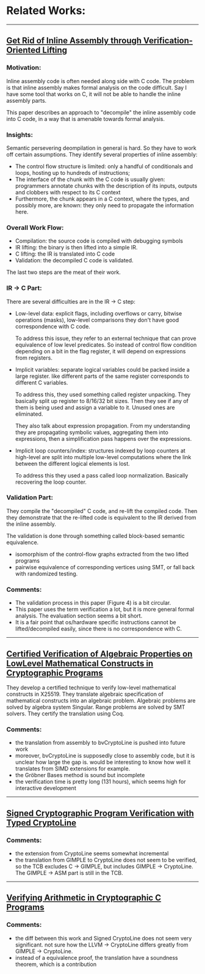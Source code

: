 # Related Works:

----
## [Get Rid of Inline Assembly through Verification-Oriented Lifting](https://rbonichon.github.io/papers/tina-ase19.pdf)

### Motivation:
Inline assembly code is often needed along side with C code. The problem is that inline assembly makes formal analysis on the code difficult. Say I have some tool that works on C, it will not be able to handle the inline assembly parts.

This paper describes an approach to "decompile" the inline assembly code into C code, in a way that is amenable towards formal analysis. 

### Insights:
Semantic persevering deompilation in general is hard. So they have to work off certain assumptions. They identify several properties of inline assembly:
* The control flow structure is limited: only a handful
of conditionals and loops, hosting up to hundreds of
instructions;
* The interface of the chunk with the C code is usually
given: programmers annotate chunks with the description
of its inputs, outputs and clobbers with respect to its C
context
* Furthermore, the chunk appears in a C context, where
the types, and possibly more, are known: they only need to propagate the information here.

### Overall Work Flow:
* Compilation: the source code is compiled with debugging symbols
* IR lifting: the binary is then lifted into a simple IR.
* C lifting: the IR is translated into C code
* Validation: the decompiled C code is validated. 

The last two steps are the meat of their work.

### IR -> C Part:
There are several difficulties are in the IR -> C step:

* Low-level data: explicit flags, including overflows or
carry, bitwise operations (masks), low-level comparisons they don't have good correspondence with C code.

    To address this issue, they refer to an external technique that can prove equivalence of low level predicates. So instead of control flow condition depending on a bit in the flag register, it will depend on expressions from registers.

* Implicit variables: separate logical variables could be packed inside a large register. like different parts of the same register corresponds to different C variables. 

    To address this, they used something called register unpacking. They basically split up register to 8/16/32 bit sizes. Then they see if any of them is being used and assign a variable to it. Unused ones are eliminated. 

    They also talk about expression propagation. From my understanding they are propagating symbolic values, aggregating them into expressions, then a simplification pass happens over the expressions. 

* Implicit loop counters/index: structures indexed by loop
counters at high-level are split into multiple low-level
computations where the link between the different logical
elements is lost.

    To address this they used a pass called loop normalization. Basically recovering the loop counter.

### Validation Part:

They compile the "decompiled" C code, and re-lift the compiled code. Then they demonstrate that the re-lifted code is equivalent to the IR derived from the inline assembly. 

The validation is done through something called block-based semantic equivalence. 
* isomorphism of the control-flow graphs extracted from the two lifted programs
* pairwise equivalence of corresponding vertices using SMT, or fall back with randomized testing.

### Comments:
* The validation process in this paper (Figure 4) is a bit circular. 
* This paper uses the term verification a lot, but it is more general formal analysis. The evaluation section seems a bit short. 
* It is a fair point that os/hardware specific instructions cannot be lifted/decompiled easily, since there is no correspondence with C.
----

## [Certified Verification of Algebraic Properties on LowLevel Mathematical Constructs in Cryptographic Programs](https://dl.acm.org/doi/pdf/10.1145/3133956.3134076)

They develop a certified technique to verify low-level mathematical constructs in X25519. 
They translate algebraic specification of mathematical constructs into an algebraic problem.
Algebraic problems are solved by algebra system Singular.
Range problems are solved by  SMT solvers.
They certify the translation using Coq.

### Comments:
* the translation from assembly to bvCryptoLine is pushed into future work
* moreover, bvCryptoLine is supposedly close to assembly code, but it is unclear how large the gap is. would be interesting to know how well it translates from SIMD extensions for example. 
* the Gröbner Bases method is sound but incomplete
* the verification time is pretty long (131 hours), which seems high for interactive development

----
## [Signed Cryptographic Program Verification with Typed CryptoLine](https://dl.acm.org/doi/pdf/10.1145/3319535.3354199)

### Comments:
* the extension from CryptoLine seems somewhat incremental
* the translation from GIMPLE to CryptoLine does not seem to be verified, so the TCB excludes C -> GIMPLE, but includes GIMPLE -> CryptoLine. The GIMPLE -> ASM part is still in the TCB. 

----
## [Verifying Arithmetic in Cryptographic C Programs](https://www.iis.sinica.edu.tw/~bywang/papers/ase19.pdf)

### Comments:
* the diff between this work and Signed CryptoLine does not seem very significant. not sure how the LLVM -> CryptoLine differs greatly from GIMPLE -> CryptoLine.
* instead of a equivalence proof, the translation have a soundness theorem, which is a contribution
